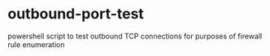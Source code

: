 # outbound-port-test
powershell script to test outbound TCP connections for purposes of firewall rule enumeration
